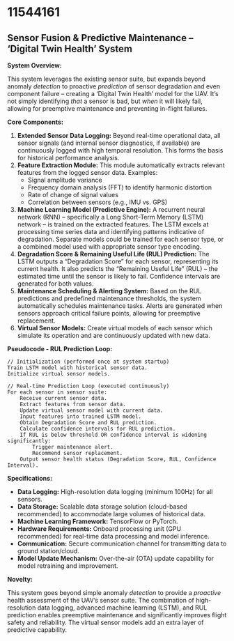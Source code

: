 # 11544161

## Sensor Fusion & Predictive Maintenance – ‘Digital Twin Health’ System

**System Overview:**

This system leverages the existing sensor suite, but expands beyond anomaly *detection* to proactive *prediction* of sensor degradation and even component failure – creating a ‘Digital Twin Health’ model for the UAV. It’s not simply identifying *that* a sensor is bad, but *when* it will likely fail, allowing for preemptive maintenance and preventing in-flight failures.

**Core Components:**

1.  **Extended Sensor Data Logging:**  Beyond real-time operational data, all sensor signals (and internal sensor diagnostics, if available) are continuously logged with high temporal resolution. This forms the basis for historical performance analysis.
2.  **Feature Extraction Module:** This module automatically extracts relevant features from the logged sensor data. Examples:
    *   Signal amplitude variance
    *   Frequency domain analysis (FFT) to identify harmonic distortion
    *   Rate of change of signal values
    *   Correlation between sensors (e.g., IMU vs. GPS)
3.  **Machine Learning Model (Predictive Engine):** A recurrent neural network (RNN) – specifically a Long Short-Term Memory (LSTM) network – is trained on the extracted features.  The LSTM excels at processing time series data and identifying patterns indicative of degradation.  Separate models could be trained for each sensor type, or a combined model used with appropriate sensor type encoding.
4.  **Degradation Score & Remaining Useful Life (RUL) Prediction:** The LSTM outputs a “Degradation Score” for each sensor, representing its current health. It also predicts the “Remaining Useful Life” (RUL) – the estimated time until the sensor is likely to fail. Confidence intervals are generated for both values.
5.  **Maintenance Scheduling & Alerting System:** Based on the RUL predictions and predefined maintenance thresholds, the system automatically schedules maintenance tasks. Alerts are generated when sensors approach critical failure points, allowing for preemptive replacement.
6.  **Virtual Sensor Models:** Create virtual models of each sensor which simulate its operation and are continuously updated with new data. 

**Pseudocode - RUL Prediction Loop:**

```
// Initialization (performed once at system startup)
Train LSTM model with historical sensor data.
Initialize virtual sensor models.

// Real-time Prediction Loop (executed continuously)
For each sensor in sensor suite:
    Receive current sensor data.
    Extract features from sensor data.
    Update virtual sensor model with current data.
    Input features into trained LSTM model.
    Obtain Degradation Score and RUL prediction.
    Calculate confidence intervals for RUL prediction.
    If RUL is below threshold OR confidence interval is widening significantly:
        Trigger maintenance alert.
        Recommend sensor replacement.
    Output sensor health status (Degradation Score, RUL, Confidence Interval).
```

**Specifications:**

*   **Data Logging:**  High-resolution data logging (minimum 100Hz) for all sensors.
*   **Data Storage:** Scalable data storage solution (cloud-based recommended) to accommodate large volumes of historical data.
*   **Machine Learning Framework:** TensorFlow or PyTorch.
*   **Hardware Requirements:** Onboard processing unit (GPU recommended) for real-time data processing and model inference.
*   **Communication:** Secure communication channel for transmitting data to ground station/cloud.
*   **Model Update Mechanism:** Over-the-air (OTA) update capability for model retraining and improvement.

**Novelty:** 

This system goes beyond simple anomaly *detection* to provide a *proactive* health assessment of the UAV’s sensor suite. The combination of high-resolution data logging, advanced machine learning (LSTM), and RUL prediction enables preemptive maintenance and significantly improves flight safety and reliability. The virtual sensor models add an extra layer of predictive capability.